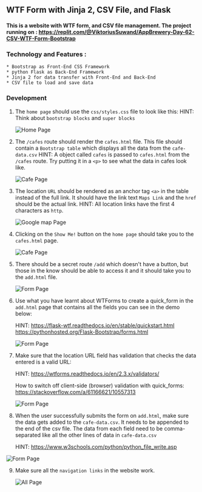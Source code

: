 ## WTF Form with Jinja 2, CSV File, and Flask
#### This is a website with WTF form, and CSV file management. The project running on : https://replit.com/@ViktoriusSuwand/AppBrewery-Day-62-CSV-WTF-Form-Bootstrap

### Technology and Features :
    * Bootstrap as Front-End CSS Framework
    * python Flask as Back-End Framework
    * Jinja 2 for data transfer with Front-End and Back-End
    * CSV file to load and save data

### Development
1. The `home page` should use the `css/styles.css` file to look like this:
   HINT: Think about `bootstrap blocks` and `super blocks`

   ![Home Page](static/img/1.gif)

2. The `/cafes` route should render the `cafes.html` file. This file should contain a `Bootstrap table` which displays all the data from the `cafe-data.csv`
   HINT: A object called `cafes` is passed to `cafes.html` from the `/cafes` route. Try putting it in a `<p>` to see what the data in cafes look like.

   ![Cafe Page](static/img/2.gif)

3. The location `URL` should be rendered as an anchor tag `<a>` in the table instead of the full link.
   It should have the link text `Maps Link` and the `href` should be the actual link.
   HINT: All location links have the first 4 characters as `http`.

   ![Google map Page](static/img/3.gif)

4. Clicking on the `Show Me!` button on the `home page` should take you to the `cafes.html` page.
  
   ![Cafe Page](static/img/4.gif)

5. There should be a secret route `/add` which doesn't have a button, but those in the know should be able to access it and it should take you to the `add.html` file.
  
   ![Form Page](static/img/5.gif)

6. Use what you have learnt about WTForms to create a quick_form in the `add.html` page that contains all the fields you can see in the demo below:

   HINT: https://flask-wtf.readthedocs.io/en/stable/quickstart.html
   https://pythonhosted.org/Flask-Bootstrap/forms.html

   ![Form Page](static/img/6.gif)

7. Make sure that the location URL field has validation that checks the data entered is a valid URL:

   HINT: https://wtforms.readthedocs.io/en/2.3.x/validators/

   How to switch off client-side (browser) validation with quick_forms:
   https://stackoverflow.com/a/61166621/10557313

   ![Form Page](static/img/7.gif)

8. When the user successfully submits the form on `add.html`, make sure the data gets added to the `cafe-data.csv`. It needs to be appended to the end of the csv file. The data from each field need to be comma-separated like all the other lines of data in `cafe-data.csv`

   HINT: https://www.w3schools.com/python/python_file_write.asp

  ![Form Page](static/img/8.gif)

9. Make sure all the `navigation links` in the website work.
   
   ![All Page](static/img/9.gif)